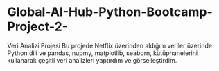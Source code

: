 # Global-AI-Hub-Python-Bootcamp-Project-2-
Veri Analizi Projesi
Bu projede Netflix üzerinden aldığım veriler üzerinde Python dili ve pandas, nupmy, matplotlib, seaborn, kütüphanelerini kullanarak çeşitli veri analizleri yaptırdım ve görselleştirdim.
